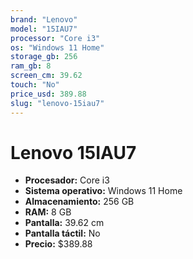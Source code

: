 ```yaml
---
brand: "Lenovo"
model: "15IAU7"
processor: "Core i3"
os: "Windows 11 Home"
storage_gb: 256
ram_gb: 8
screen_cm: 39.62
touch: "No"
price_usd: 389.88
slug: "lenovo-15iau7"
---
```


# Lenovo 15IAU7

- **Procesador:** Core i3
- **Sistema operativo:** Windows 11 Home
- **Almacenamiento:** 256 GB
- **RAM:** 8 GB
- **Pantalla:** 39.62 cm
- **Pantalla táctil:** No
- **Precio:** $389.88
